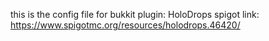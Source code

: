 this is the config file for bukkit plugin: HoloDrops
spigot link: https://www.spigotmc.org/resources/holodrops.46420/
